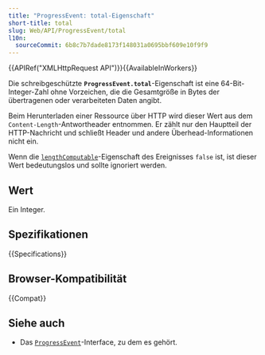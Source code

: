 ```yaml
---
title: "ProgressEvent: total-Eigenschaft"
short-title: total
slug: Web/API/ProgressEvent/total
l10n:
  sourceCommit: 6b8c7b7dade8173f148031a0695bbf609e10f9f9
---
```


{{APIRef("XMLHttpRequest API")}}{{AvailableInWorkers}}

Die schreibgeschützte **`ProgressEvent.total`**-Eigenschaft ist eine 64-Bit-Integer-Zahl ohne Vorzeichen, die die Gesamtgröße in Bytes der übertragenen oder verarbeiteten Daten angibt.

Beim Herunterladen einer Ressource über HTTP wird dieser Wert aus dem `Content-Length`-Antwortheader entnommen. Er zählt nur den Hauptteil der HTTP-Nachricht und schließt Header und andere Überhead-Informationen nicht ein.

Wenn die [`lengthComputable`](/de/docs/Web/API/ProgressEvent/lengthComputable)-Eigenschaft des Ereignisses `false` ist, ist dieser Wert bedeutungslos und sollte ignoriert werden.

## Wert

Ein Integer.

## Spezifikationen

{{Specifications}}

## Browser-Kompatibilität

{{Compat}}

## Siehe auch

- Das [`ProgressEvent`](/de/docs/Web/API/ProgressEvent)-Interface, zu dem es gehört.
